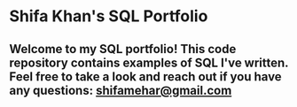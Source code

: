 # Shifa Khan's SQL Portfolio
## Welcome to my SQL portfolio! This code repository contains examples of SQL I've written. Feel free to take a look and reach out if you have any questions: shifamehar@gmail.com
